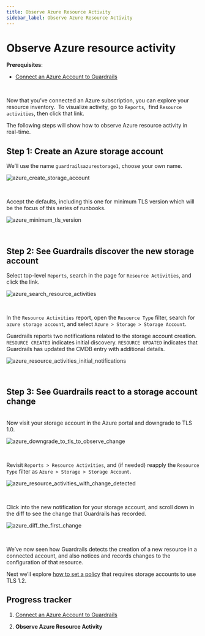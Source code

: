 ```yaml
---
title: Observe Azure Resource Activity
sidebar_label: Observe Azure Resource Activity
---
```



# Observe Azure resource activity

**Prerequisites**: 

- [Connect an Azure Account to Guardrails](/guardrails/docs/runbooks/getting-started-azure/connect-an-account/)


 

Now that you’ve connected an Azure subscription, you can explore your resource inventory.  To visualize activity, go to `Reports`,  find `Resource activities`, then click that link. 

The following steps will show how to observe Azure resource activity in real-time.

## Step 1: Create an Azure storage account

We’ll use the name `guardrailsazurestorage1`, choose your own name.  
<p><img alt="azure_create_storage_account" src="/images/docs/guardrails/runbooks/getting-started-azure/observe-azure-activity/azure-create-storage-account.png"/></p><br/>  


Accept the defaults, including this one for minimum TLS version which will be the focus of this series of runbooks.
<p><img alt="azure_minimum_tls_version" src="/images/docs/guardrails/runbooks/getting-started-azure/observe-azure-activity/azure-minimum-tls-version.png"/></p><br/>

## Step 2: See Guardrails discover the new storage account

Select top-level `Reports`, search in the page for `Resource Activities`, and click the link.
<p><img alt="azure_search_resource_activities" src="/images/docs/guardrails/runbooks/getting-started-azure/observe-azure-activity/azure-search-resource-activities.png"/></p><br/>

In the `Resource Activities` report, open the `Resource Type` filter, search for `azure storage account`, and select `Azure > Storage > Storage Account`.

Guardrails reports two notifications related to the storage account creation. `RESOURCE CREATED` indicates initial discovery. `RESOURCE UPDATED` indicates that Guardrails has updated the CMDB entry with additional details.
<p><img alt="azure_resource_activities_initial_notifications" src="/images/docs/guardrails/runbooks/getting-started-azure/observe-azure-activity/azure-resource-activities-initial-notifications.png"/></p><br/>

## Step 3: See Guardrails react to a storage account change

   
Now visit your storage account in the Azure portal and downgrade to TLS 1.0.
<p><img alt="azure_downgrade_to_tls_to_observe_change" src="/images/docs/guardrails/runbooks/getting-started-azure/observe-azure-activity/azure-downgrade-to-tls-to-observe-change.png"/></p><br/>

Revisit `Reports > Resource Activities`, and (if needed) reapply the `Resource Type` filter as `Azure > Storage > Storage Account`.  
<p><img alt="azure_resource_activities_with_change_detected" src="/images/docs/guardrails/runbooks/getting-started-azure/observe-azure-activity/azure-resource-activities-with-change-detected.png"/></p><br/>

Click into the new notification for your storage account, and scroll down in the diff to see the change that Guardrails has recorded.  
<p><img alt="azure_diff_the_first_change" src="/images/docs/guardrails/runbooks/getting-started-azure/observe-azure-activity/azure-diff-the-first-change.png"/></p><br/>

We’ve now seen how Guardrails detects the creation of a new resource in a connected account, and also notices and records changes to the configuration of that resource.  
  
Next we’ll explore [how to set a policy](/guardrails/docs/runbooks/getting-started-azure/attach-a-policy) that requires storage accounts to use TLS 1.2.


## Progress tracker

1. [Connect an Azure Account to Guardrails](/guardrails/docs/runbooks/getting-started-azure/connect-an-account/)

2. **Observe Azure Resource Activity**
